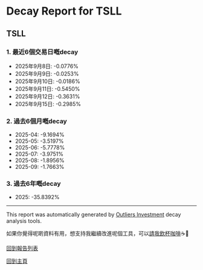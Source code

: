 # Decay Report for TSLL

## TSLL

### 1. 最近6個交易日嘅decay

- 2025年9月8日: -0.0776%
- 2025年9月9日: -0.0253%
- 2025年9月10日: -0.0186%
- 2025年9月11日: -0.5450%
- 2025年9月12日: -0.3631%
- 2025年9月15日: -0.2985%

### 2. 過去6個月嘅decay

- 2025-04: -9.1694%
- 2025-05: -3.5197%
- 2025-06: -5.7778%
- 2025-07: -3.9751%
- 2025-08: -1.8956%
- 2025-09: -1.7663%

### 3. 過去6年嘅decay

- 2025: -35.8392%

------------------------------
This report was automatically generated by [Outliers Investment](https://outliersecon.github.io/Outliers-Investment/) decay analysis tools.

如果你覺得呢啲資料有用，想支持我繼續改進呢個工具，可以[請我飲杯咖啡](https://buymeacoffee.com/outliersecon)☕🙏

[回到報告列表](https://outliersecon.github.io/Outliers-Investment/reports/reports_public)

[回到主頁](https://outliersecon.github.io/Outliers-Investment/)